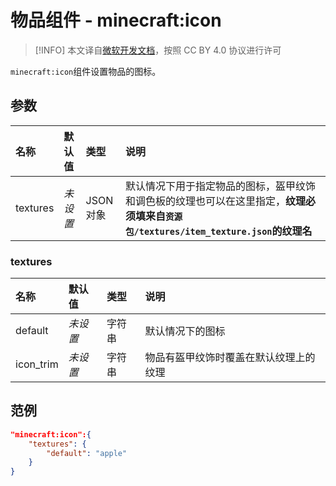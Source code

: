 # 物品组件 - minecraft:icon
> [!INFO]
> 本文译自[微软开发文档](https://learn.microsoft.com/en-us/minecraft/creator/)，按照 CC BY 4.0 协议进行许可

    
`minecraft:icon`组件设置物品的图标。

## 参数
| 名称 | 默认值 | 类型 | 说明  |
|:----------|:----------|:----------|:----------|
| textures | *未设置* | JSON 对象 | 默认情况下用于指定物品的图标，盔甲纹饰和调色板的纹理也可以在这里指定，**纹理必须填来自`资源包/textures/item_texture.json`的纹理名** |

### textures
| 名称 | 默认值 | 类型 | 说明  |
|:----------|:----------|:----------|:----------|
| default | *未设置* | 字符串 | 默认情况下的图标 |
| icon_trim | *未设置* | 字符串 | 物品有盔甲纹饰时覆盖在默认纹理上的纹理 |

## 范例
```json
"minecraft:icon":{
    "textures": {
        "default": "apple"
    }
}
```

